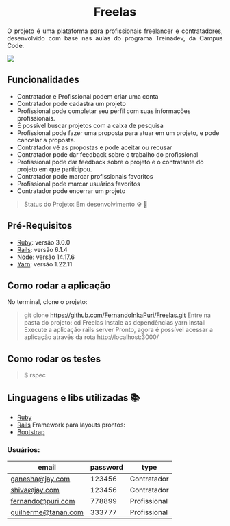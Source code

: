 <h1 align="center"> Freelas </h1>
<p align="justify"> O projeto é uma plataforma para profissionais freelancer e contratadores, desenvolvido com base nas aulas do programa Treinadev, da Campus Code.
</p>
<img src="https://img.shields.io/static/v1?label=rails&message=framework&color=red&style=for-the-badge&logo=rubyonrails"/>

## Funcionalidades
- Contratador e Profissional podem criar uma conta
- Contratador pode cadastra um projeto
- Profissional pode completar seu perfil com suas informações profissionais.
- É possível buscar projetos com a caixa de pesquisa
- Profissional pode fazer uma proposta para atuar em um projeto, e pode cancelar a proposta.
- Contratador vê as propostas e pode aceitar ou recusar
- Contratador pode dar feedback sobre o trabalho do profissional
- Profissional pode dar feedback sobre o projeto e o contratante do projeto em que participou.
- Contratador pode marcar profissionais favoritos
- Profissional pode marcar usuários favoritos
- Contratador pode encerrar um projeto
> Status do Projeto: Em desenvolvimento :gear: :wrench:

## Pré-Requisitos
- [Ruby](https://www.ruby-lang.org/): versão 3.0.0 
- [Rails](https://rubyonrails.org/): versão 6.1.4 
- [Node](https://nodejs.org/): versão 14.17.6
- [Yarn](https://rubyonrails.org/): versão 1.22.11 

## Como rodar a aplicação
No terminal, clone o projeto: 
> git clone https://github.com/FernandoInkaPuri/Freelas.git
Entre na pasta do projeto:
> cd Freelas
Instale as dependências 
> yarn install
Execute a aplicação 
> rails server
Pronto, agora é possível acessar a aplicação através da rota http://localhost:3000/ 

## Como rodar os testes
> $ rspec

## Linguagens e libs utilizadas :books:
- [Ruby](https://www.ruby-lang.org/) 
- [Rails](https://rubyonrails.org/) 
Framework para layouts prontos:
- [Bootstrap](https://getbootstrap.com/) 

### Usuários: 
|email|password|type|
| -------- | -------- | -------- |
|ganesha@jay.com |123456|Contratador|
|shiva@jay.com |123456|Contratador|
|fernando@puri.com |778899|Profissional|
|guilherme@tanan.com |333777|Profissional|